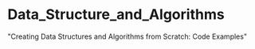# Data_Structure_and_Algorithms
"Creating Data Structures and Algorithms from Scratch: Code Examples"
